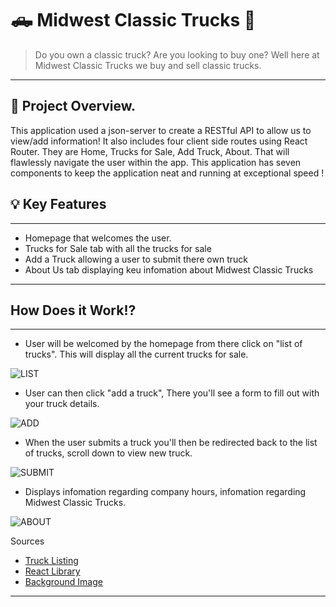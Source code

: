 # 🛻 Midwest Classic Trucks 🚚
 


> Do you own a classic truck? Are you looking to buy one? Well here at Midwest Classic Trucks we buy and sell classic trucks.
---


 ## 📖 Project Overview.
This application used a json-server to create a RESTful API to allow us to view/add information! It also includes four client side routes using React Router. They are Home, Trucks for Sale, Add Truck, About. That will flawlessly navigate the user within the app. This application has seven components to keep the application neat and running at exceptional speed !



## 💡 Key Features
---
- Homepage that welcomes the user.
- Trucks for Sale tab with all the trucks for sale
- Add a Truck allowing a user to submit there own truck
- About Us tab displaying keu infomation about Midwest Classic Trucks
---



## How Does it Work⁉️
---



 - User will be welcomed by the homepage from there click on "list of trucks". This will display all the current trucks for sale.

![LIST](https://media.giphy.com/media/CZG1sCQ6HKxjPLpMap/giphy.gif)

- User can then click "add a truck", There you'll see a form to fill out with your truck details.

![ADD](https://media.giphy.com/media/09FiJuFS5d9ZyaTGSA/giphy.gif)

- When the user submits a truck you'll then be redirected back to the list of trucks, scroll down to view new truck.

![SUBMIT](https://media.giphy.com/media/CZeRn6MpRiD5HVF3ak/giphy.gif)

- Displays infomation regarding company hours, infomation regarding Midwest Classic Trucks.

![ABOUT](https://media.giphy.com/media/Yh3xZjBvZd5wQgCq5M/giphy.gif)



 Sources
- [Truck Listing](https://imgur.com/)
- [React Library](https://mui.com/)
- [Background Image](https://cdn.wallpapersafari.com/85/19/iAIOgu.jpg)

---